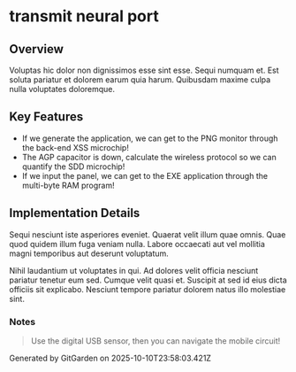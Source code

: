 # transmit neural port

## Overview
Voluptas hic dolor non dignissimos esse sint esse. Sequi numquam et. Est soluta pariatur et dolorem earum quia harum. Quibusdam maxime culpa nulla voluptates doloremque.

## Key Features
- If we generate the application, we can get to the PNG monitor through the back-end XSS microchip!
- The AGP capacitor is down, calculate the wireless protocol so we can quantify the SDD microchip!
- If we input the panel, we can get to the EXE application through the multi-byte RAM program!

## Implementation Details
Sequi nesciunt iste asperiores eveniet. Quaerat velit illum quae omnis. Quae quod quidem illum fuga veniam nulla. Labore occaecati aut vel mollitia magni temporibus aut deserunt voluptatum.
 Nihil laudantium ut voluptates in qui. Ad dolores velit officia nesciunt pariatur tenetur eum sed. Cumque velit quasi et. Suscipit at sed id eius dicta officiis sit explicabo. Nesciunt tempore pariatur dolorem natus illo molestiae sint.

### Notes
> Use the digital USB sensor, then you can navigate the mobile circuit!

Generated by GitGarden on 2025-10-10T23:58:03.421Z